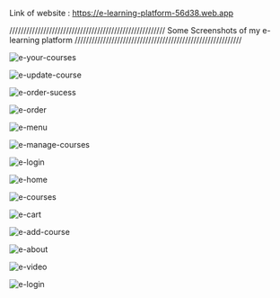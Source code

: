 Link of website : https://e-learning-platform-56d38.web.app

/////////////////////////////////////////////////////// Some Screenshots of my e-learning platform ///////////////////////////////////////////////////////////

![e-your-courses](https://user-images.githubusercontent.com/38484556/151649253-190f78ee-4b90-43cd-bc80-7ac2bd59b684.png)

![e-update-course](https://user-images.githubusercontent.com/38484556/151649258-fad32105-0648-44fd-bbe5-b59087bdc756.png)

![e-order-sucess](https://user-images.githubusercontent.com/38484556/151649259-a3512945-81f1-43c7-909f-6ad399ffdce4.png)

![e-order](https://user-images.githubusercontent.com/38484556/151649261-004dbc23-0370-4014-9be3-5a14347ab394.png)

![e-menu](https://user-images.githubusercontent.com/38484556/151649262-1491e589-e0e7-40bc-a31b-c9db6b726cde.png)

![e-manage-courses](https://user-images.githubusercontent.com/38484556/151649263-683ff3ae-4541-42c9-96e4-cce0bd7e2523.png)

![e-login](https://user-images.githubusercontent.com/38484556/151649265-202aab33-1a8c-4451-8395-f8445690de7c.png)

![e-home](https://user-images.githubusercontent.com/38484556/151649266-ca88b3a5-10fd-45b0-a4fb-3160d4d3892e.png)

![e-courses](https://user-images.githubusercontent.com/38484556/151649267-4d23fe7f-92c7-4e81-85ed-b1a7bfa4e94f.png)

![e-cart](https://user-images.githubusercontent.com/38484556/151649271-24ff8077-7370-4a95-8f2e-f47b9d6df4b3.png)

![e-add-course](https://user-images.githubusercontent.com/38484556/151649273-c058a6bd-887d-4fc1-817b-bbc49e88e456.png)

![e-about](https://user-images.githubusercontent.com/38484556/151649275-e6d232a8-1237-4e2c-8d1f-196bd31dd831.png)

![e-video](https://user-images.githubusercontent.com/38484556/151649458-44484dac-ebbd-41d7-b8a5-2857c4046d05.png)

![e-login](https://user-images.githubusercontent.com/38484556/151649460-bb13fab8-88c7-47fc-8326-fcb95fad0b5a.png)


